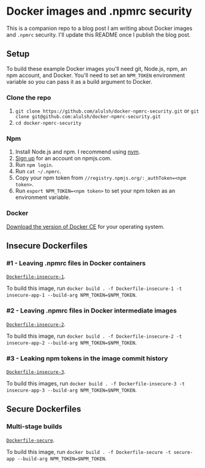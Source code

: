 # Docker images and .npmrc security

This is a companion repo to a blog post I am writing about Docker images and `.npmrc` security. I'll update this README once I publish the blog post.

## Setup

To build these example Docker images you'll need git, Node.js, npm, an npm account, and Docker. You'll need to set an `NPM_TOKEN` environment variable so you can pass it as a build argument to Docker.

### Clone the repo

1. `git clone https://github.com/alulsh/docker-npmrc-security.git` or `git clone git@github.com:alulsh/docker-npmrc-security.git`
1. `cd docker-npmrc-security`

### Npm

1. Install Node.js and npm. I recommend using [nvm](https://github.com/creationix/nvm).
1. [Sign up](https://www.npmjs.com/signup) for an account on npmjs.com.
1. Run `npm login`.
1. Run `cat ~/.npmrc`.
1. Copy your npm token from `//registry.npmjs.org/:_authToken=<npm token>`.
1. Run `export NPM_TOKEN=<npm token>` to set your npm token as an environment variable.

### Docker

[Download the version of Docker CE](https://docs.docker.com/install/) for your operating system.

## Insecure Dockerfiles

### #1 - Leaving .npmrc files in Docker containers

[`Dockerfile-insecure-1`](https://github.com/alulsh/docker-npmrc-security/blob/master/Dockerfile-insecure-1).

To build this image, run `docker build . -f Dockerfile-insecure-1 -t insecure-app-1 --build-arg NPM_TOKEN=$NPM_TOKEN`.

### #2 - Leaving .npmrc files in Docker intermediate images

[`Dockerfile-insecure-2`](https://github.com/alulsh/docker-npmrc-security/blob/master/Dockerfile-insecure-2).

To build this image, run `docker build . -f Dockerfile-insecure-2 -t insecure-app-2 --build-arg NPM_TOKEN=$NPM_TOKEN`.

### #3 - Leaking npm tokens in the image commit history

[`Dockerfile-insecure-3`](https://github.com/alulsh/docker-npmrc-security/blob/master/Dockerfile-insecure-3).

To build this images, run `docker build . -f Dockerfile-insecure-3 -t insecure-app-3 --build-arg NPM_TOKEN=$NPM_TOKEN`.

## Secure Dockerfiles

### Multi-stage builds

[`Dockerfile-secure`](https://github.com/alulsh/docker-npmrc-security/blob/master/Dockerfile-secure).

To build this image, run `docker build . -f Dockerfile-secure -t secure-app --build-arg NPM_TOKEN=$NPM_TOKEN`.
